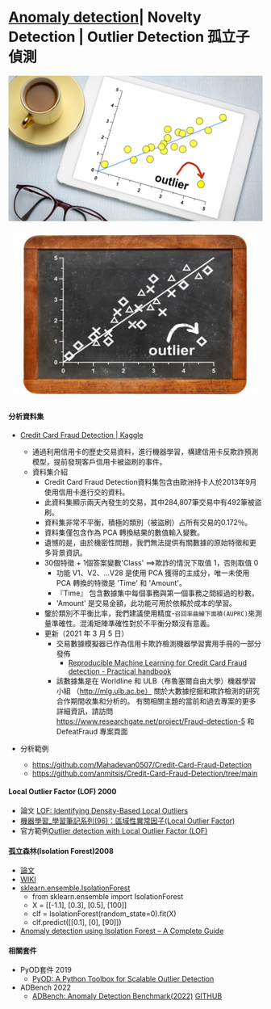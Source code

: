 # [Anomaly detection](https://en.wikipedia.org/wiki/Anomaly_detection)|  Novelty Detection | Outlier Detection 孤立子偵測 

![Outlier 孤立子1](outlier_main.jpg)

![Outlier 孤立子1](What-Is-An-Outlier-1024x683.jpg)


#### 分析資料集
- [Credit Card Fraud Detection | Kaggle](https://www.kaggle.com/datasets/mlg-ulb/creditcardfraud)
  - 通過利用信用卡的歷史交易資料，進行機器學習，構建信用卡反欺詐預測模型，提前發現客戶信用卡被盜刷的事件。
  - 資料集介紹
    - Credit Card Fraud Detection資料集包含由歐洲持卡人於2013年9月使用信用卡進行交的資料。
    - 此資料集顯示兩天內發生的交易，其中284,807筆交易中有492筆被盜刷。
    - 資料集非常不平衡，積極的類別（被盜刷）占所有交易的0.172％。
    - 資料集僅包含作為 PCA 轉換結果的數值輸入變數。
    - 遺憾的是，由於機密性問題，我們無法提供有關數據的原始特徵和更多背景資訊。
    - 30個特徵 + 1個答案變數'Class' ==>欺詐的情況下取值 1，否則取值 0
      - 功能 V1、V2、...V28 是使用 PCA 獲得的主成分，唯一未使用 PCA 轉換的特徵是 'Time' 和 'Amount'。
      - 『Time』 包含數據集中每個事務與第一個事務之間經過的秒數。
      - 'Amount' 是交易金額，此功能可用於依賴於成本的學習。
    - 鑒於類別不平衡比率，我們建議使用精度-`召回率曲線下面積(AUPRC)`來測量準確性。混淆矩陣準確性對於不平衡分類沒有意義。
    - 更新（2021 年 3 月 5 日）
      - 交易數據模擬器已作為信用卡欺詐檢測機器學習實用手冊的一部分發佈
        - [Reproducible Machine Learning for Credit Card Fraud detection - Practical handbook](https://fraud-detection-handbook.github.io/fraud-detection-handbook/Foreword.html) 
      - 該數據集是在 Worldline 和 ULB（布魯塞爾自由大學）機器學習小組 （http://mlg.ulb.ac.be） 關於大數據挖掘和欺詐檢測的研究合作期間收集和分析的。
有關相關主題的當前和過去專案的更多詳細資訊，請訪問 https://www.researchgate.net/project/Fraud-detection-5 和 DefeatFraud 專案頁面

- 分析範例
  - https://github.com/Mahadevan0507/Credit-Card-Fraud-Detection
  - https://github.com/anmitsis/Credit-Card-Fraud-Detection/tree/main

#### Local Outlier Factor (LOF) 2000
- 論文 [LOF: Identifying Density-Based Local Outliers ](https://www.dbs.ifi.lmu.de/Publikationen/Papers/LOF.pdf) 
- [機器學習_學習筆記系列(96)：區域性異常因子(Local Outlier Factor)](https://tomohiroliu22.medium.com/%E6%A9%9F%E5%99%A8%E5%AD%B8%E7%BF%92-%E5%AD%B8%E7%BF%92%E7%AD%86%E8%A8%98%E7%B3%BB%E5%88%97-96-%E5%8D%80%E5%9F%9F%E6%80%A7%E7%95%B0%E5%B8%B8%E5%9B%A0%E5%AD%90-local-outlier-factor-a141c2450d4a)
- 官方範例[Outlier detection with Local Outlier Factor (LOF)](https://scikit-learn.org/stable/auto_examples/neighbors/plot_lof_outlier_detection.html#:~:text=The%20Local%20Outlier%20Factor%20(LOF,lower%20density%20than%20their%20neighbors.))

#### 孤立森林(Isolation Forest)2008 
- [論文](https://cs.nju.edu.cn/zhouzh/zhouzh.files/publication/icdm08b.pdf?q=isolation-forest)
- [WIKI](https://en.wikipedia.org/wiki/Isolation_forest) 
- [sklearn.ensemble.IsolationForest](https://scikit-learn.org/stable/modules/generated/sklearn.ensemble.IsolationForest.html)
  - from sklearn.ensemble import IsolationForest
  - X = [[-1.1], [0.3], [0.5], [100]]
  - clf = IsolationForest(random_state=0).fit(X)
  - clf.predict([[0.1], [0], [90]])
- [Anomaly detection using Isolation Forest – A Complete Guide](https://www.analyticsvidhya.com/blog/2021/07/anomaly-detection-using-isolation-forest-a-complete-guide/)

#### 相關套件
- PyOD套件 2019
  - [PyOD: A Python Toolbox for Scalable Outlier Detection]()  
- ADBench 2022
  - [ADBench: Anomaly Detection Benchmark(2022)](https://arxiv.org/abs/2206.09426)  [GITHUB](https://github.com/Minqi824/ADBench)

